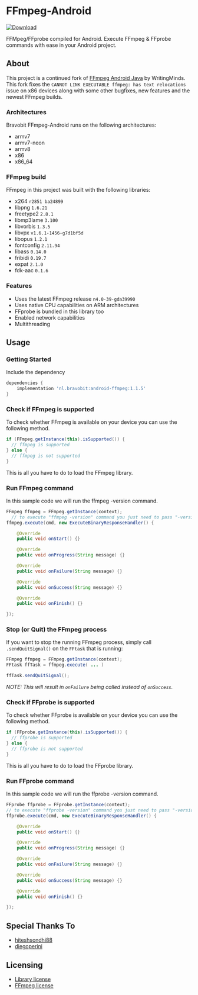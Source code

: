 # FFmpeg-Android
[ ![Download](https://api.bintray.com/packages/bravobit/Android-FFmpeg/android-ffmpeg/images/download.svg) ](https://bintray.com/bravobit/Android-FFmpeg/android-ffmpeg/_latestVersion)

FFMpeg/FFprobe compiled for Android.
Execute FFmpeg & FFprobe commands with ease in your Android project.

## About
This project is a continued fork of [FFmpeg Android Java](https://github.com/WritingMinds/ffmpeg-android-java) by WritingMinds.
This fork fixes the `CANNOT LINK EXECUTABLE ffmpeg: has text relocations` issue on x86 devices along with some other bugfixes, new features and the newest FFmpeg builds.

### Architectures
Bravobit FFmpeg-Android runs on the following architectures:
- armv7
- armv7-neon
- armv8
- x86
- x86_64

### FFmpeg build
FFmpeg in this project was built with the following libraries:
- x264 `r2851 ba24899`
- libpng `1.6.21`
- freetype2 `2.8.1`
- libmp3lame `3.100`
- libvorbis `1.3.5`
- libvpx `v1.6.1-1456-g7d1bf5d`
- libopus `1.2.1`
- fontconfig `2.11.94`
- libass `0.14.0`
- fribidi `0.19.7`
- expat `2.1.0`
- fdk-aac `0.1.6`

### Features
- Uses the latest FFmpeg release `n4.0-39-gda39990`
- Uses native CPU capabilities on ARM architectures
- FFprobe is bundled in this library too
- Enabled network capabilities
- Multithreading

## Usage

### Getting Started
Include the dependency
```gradle
dependencies {
    implementation 'nl.bravobit:android-ffmpeg:1.1.5'
}
```

### Check if FFmpeg is supported
To check whether FFmpeg is available on your device you can use the following method.
```java
if (FFmpeg.getInstance(this).isSupported()) {
  // ffmpeg is supported
} else {
  // ffmpeg is not supported
}
```
This is all you have to do to load the FFmpeg library.

### Run FFmpeg command
In this sample code we will run the ffmpeg -version command.
```java
FFmpeg ffmpeg = FFmpeg.getInstance(context);
  // to execute "ffmpeg -version" command you just need to pass "-version"
ffmpeg.execute(cmd, new ExecuteBinaryResponseHandler() {

    @Override
    public void onStart() {}

    @Override
    public void onProgress(String message) {}

    @Override
    public void onFailure(String message) {}

    @Override
    public void onSuccess(String message) {}

    @Override
    public void onFinish() {}

});
```

### Stop (or Quit) the FFmpeg process
If you want to stop the running FFmpeg process, simply call `.sendQuitSignal()` on the `FFtask` that is running:

```java
FFmpeg ffmpeg = FFmpeg.getInstance(context);
FFtask ffTask = ffmpeg.execute( ... )

ffTask.sendQuitSignal();
```

_NOTE: This will result in `onFailure` being called instead of `onSuccess`._

### Check if FFprobe is supported
To check whether FFprobe is available on your device you can use the following method.
```java
if (FFprobe.getInstance(this).isSupported()) {
  // ffprobe is supported
} else {
  // ffprobe is not supported
}
```
This is all you have to do to load the FFprobe library.

### Run FFprobe command
In this sample code we will run the ffprobe -version command.
```java
FFprobe ffprobe = FFprobe.getInstance(context);
// to execute "ffprobe -version" command you just need to pass "-version"
ffprobe.execute(cmd, new ExecuteBinaryResponseHandler() {

    @Override
    public void onStart() {}

    @Override
    public void onProgress(String message) {}

    @Override
    public void onFailure(String message) {}

    @Override
    public void onSuccess(String message) {}

    @Override
    public void onFinish() {}

});
```

## Special Thanks To
- [hiteshsondhi88](https://github.com/hiteshsondhi88)
- [diegoperini](https://github.com/diegoperini)

## Licensing
- [Library license](https://github.com/bravobit/FFmpeg-Android/blob/master/LICENSE)
- [FFmpeg license](https://www.ffmpeg.org/legal.html)
